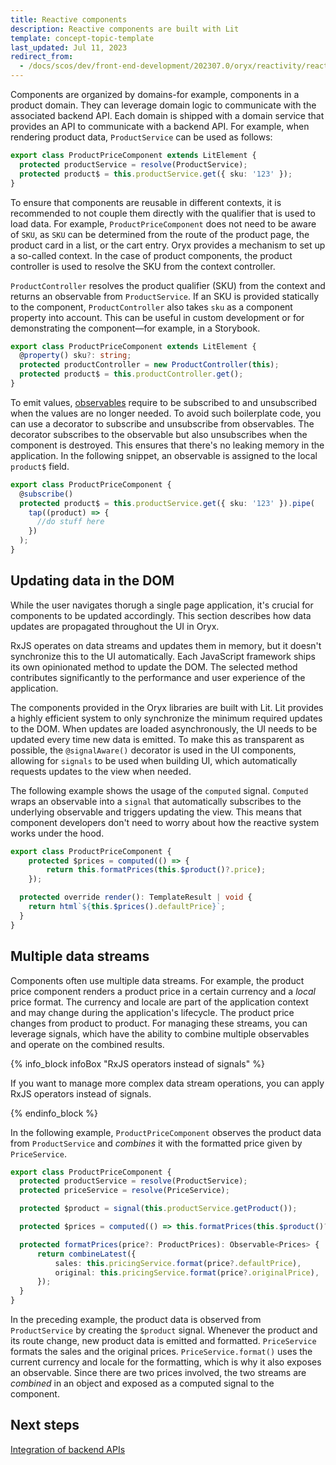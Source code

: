 ```yaml
---
title: Reactive components
description: Reactive components are built with Lit
template: concept-topic-template
last_updated: Jul 11, 2023
redirect_from:
  - /docs/scos/dev/front-end-development/202307.0/oryx/reactivity/reactive-components.html
---
```


Components are organized by domains-for example, components in a product domain. They can leverage domain logic to communicate with the associated backend API. Each domain is shipped with a domain service that provides an API to communicate with a backend API. For example, when rendering product data, `ProductService` can be used as follows:

```ts
export class ProductPriceComponent extends LitElement {
  protected productService = resolve(ProductService);
  protected product$ = this.productService.get({ sku: '123' });
}
```

To ensure that components are reusable in different contexts, it is recommended to not couple them directly with the qualifier that is used to load data. For example, `ProductPriceComponent` does not need to be aware of `SKU`, as `SKU` can be determined from the route of the product page, the product card in a list, or the cart entry. Oryx provides a mechanism to set up a so-called context. In the case of product components, the product controller is used to resolve the SKU from the context controller.

`ProductController` resolves the product qualifier (SKU) from the context and returns an observable from `ProductService`. If an SKU is provided statically to the component, `ProductController` also takes `sku` as a component property into account. This can be useful in custom development or for demonstrating the component—for example, in a Storybook.

```ts
export class ProductPriceComponent extends LitElement {
  @property() sku?: string;
  protected productController = new ProductController(this);
  protected product$ = this.productController.get();
}
```

To emit values, [observables](/docs/scos/dev/front-end-development/{{page.version}}/oryx/architecture/reactivity/key-concepts-of-reactivity.html) require to be subscribed to and unsubscribed when the values are no longer needed. To avoid such boilerplate code, you can use a decorator to subscribe and unsubscribe from observables. The decorator subscribes to the observable but also unsubscribes when the component is destroyed. This ensures that there's no leaking memory in the application. In the following snippet, an observable is assigned to the local `product$` field.

```ts
export class ProductPriceComponent {
  @subscribe()
  protected product$ = this.productService.get({ sku: '123' }).pipe(
    tap((product) => {
      //do stuff here
    })
  );
}
```

## Updating data in the DOM

While the user navigates thorugh a single page application, it's crucial for components to be updated accordingly. This section describes how data updates are propagated throughout the UI in Oryx.

RxJS operates on data streams and updates them in memory, but it doesn't synchronize this to the UI automatically. Each JavaScript framework ships its own opinionated method to update the DOM. The selected method contributes significantly to the performance and user experience of the application.

The components provided in the Oryx libraries are built with Lit. Lit provides a highly efficient system to only synchronize the minimum required updates to the DOM. When updates are loaded asynchronously, the UI needs to be updated every time new data is emitted. To make this as transparent as possible, the `@signalAware()` decorator is used in the UI components, allowing for `signals` to be used when building UI, which automatically requests updates to the view when needed.

The following example shows the usage of the `computed` signal. `Computed` wraps an observable into a `signal` that automatically subscribes to the underlying observable and triggers updating the view. This means that component developers don't need to worry about how the reactive system works under the hood.

```ts
export class ProductPriceComponent {
    protected $prices = computed(() => {
        return this.formatPrices(this.$product()?.price);
    });

  protected override render(): TemplateResult | void {
    return html`${this.$prices().defaultPrice}`;
  }
}
```

## Multiple data streams

Components often use multiple data streams. For example, the product price component renders a product price in a certain currency and a _local_ price format. The currency and locale are part of the application context and may change during the application's lifecycle. The product price changes from product to product. For managing these streams, you can leverage signals, which have the ability to combine multiple observables and operate on the combined results.


{% info_block infoBox "RxJS operators instead of signals" %}

If you want to manage more complex data stream operations, you can apply RxJS operators instead of signals.

{% endinfo_block %}


In the following example, `ProductPriceComponent` observes the product data from `ProductService` and _combines_ it with the formatted price given by `PriceService`.

```ts
export class ProductPriceComponent {
  protected productService = resolve(ProductService);
  protected priceService = resolve(PriceService);

  protected $product = signal(this.productService.getProduct());

  protected $prices = computed(() => this.formatPrices(this.$product()?.price));

  protected formatPrices(price?: ProductPrices): Observable<Prices> {
      return combineLatest({
          sales: this.pricingService.format(price?.defaultPrice),
          original: this.pricingService.format(price?.originalPrice),
      });
  }
}
```

In the preceding example, the product data is observed from `ProductService` by creating the `$product` signal. Whenever the product and its route change, new product data is emitted and formatted. `PriceService` formats the sales and the original prices. `PriceService.format()` uses the current currency and locale for the formatting, which is why it also exposes an observable. Since there are two prices involved, the two streams are _combined_ in an object and exposed as a computed signal to the component.

## Next steps

[Integration of backend APIs](/docs/scos/dev/front-end-development/{{page.version}}/oryx/architecture/reactivity/oryx-integration-of-backend-apis.html)
